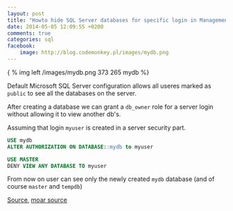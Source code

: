```yaml
---
layout: post
title: "Howto hide SQL Server databases for specific login in Management Studio"
date: 2014-05-05 12:09:55 +0200
comments: true
categories: sql
facebook:
    image: http://blog.codemonkey.pl/images/mydb.png
---
```

{ % img left /images/mydb.png 373 265 mydb %}

Default Microsoft SQL Server configuration allows all useres marked as `public` to see all the databases on the server. 

After creating a database we can grant a `db_owner` role for a server login without allowing it to view another db's.

Assuming that login `myuser` is created in a server security part.

``` sql
USE mydb
ALTER AUTHORIZATION ON DATABASE::mydb to myuser

USE MASTER
DENY VIEW ANY DATABASE TO myuser
```

From now on user can see only the newly created `mydb` database (and of course `master` and `tempdb`)

[Source](http://social.msdn.microsoft.com/Forums/sqlserver/en-US/a989ca87-660d-41c4-9dac-70b29a83ddfb/hide-database-names-from-unauthroized-users-in-ssms?forum=sqlsecurity),
[moar source](http://www.mssqltips.com/sqlservertip/2995/how-to-hide-sql-server-user-databases-in-sql-server-management-studio/)
